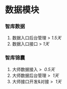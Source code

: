 # 数据模块
### 智库数据
1. 数据入口后台管理  > *1.5天*
2. 数据入口接口  >  *1天*
### 智库锦囊
1. 大师数据接入  >  *0.5天*
2. 大师数据后台管理  >  *1天*
3. 大师接口开发&对接  >  *1天*
